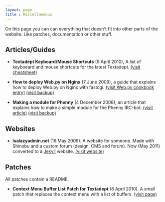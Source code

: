 ```yaml
---
layout: page
title : Miscellaneous
---
```


On this page you can can everything that doesn't fit into other parts of the
website. Like patches, documentation or other stuff.


## Articles/Guides

 - **Textadept Keyboard/Mouse Shortcuts** (9 April 2010), A list of keyboeard and
   mouse shortcuts for the latest Textadept.
   [(visit cheatsheet)](/documents/textadept_keyboard_and_mouse_shortcuts.html)

 * **How to deploy Web.py on Nginx** (7 June 2009), a guide that explains how to
   deploy Web.py on Nginx with fastcgi.
   [(visit Web.py cookbook entry)](http://webpy.org/cookbook/fastcgi-nginx)
   [(visit backup)](/backup/deploy-webpy-on-nginx.html)

 * **Making a module for Phenny** (4 December 2008), an article that explains how to
   make a simple module for the Phenny IRC-bot.
   [(visit article)](http://www.intelliproject.net/articles/showArticle/index/making-an-extra-module-for-phenny)
   [(visit backup)](/backup/making-a-module-for-phenny.html)


## Websites

 * **isalazyadmin.net** (16 May 2009). A website for someone. Made with Shinobu and
   a custom forum (design, CMS and forum). Now (May 2011) converted to a [Jekyll][1]
   website.
   [(visit website)](http://isalazyadmin.net/)


 [1]: http://jekyllrb.com/


## Patches

All patches contain a README.

 * **Context Menu Buffer List Patch for Textadept** (8 April 2010). A small patch
   that replaces the context menu with a list of buffers.
   [(visit page)](http://caladbolg.net/textadeptwiki/index.php?n=Main.ContextMenuBufferListPatch)
